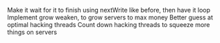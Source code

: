 Make it wait for it to finish using nextWrite like before, then have it loop
Implement grow weaken, to grow servers to max money
Better guess at optimal hacking threads
Count down hacking threads to squeeze more things on servers
